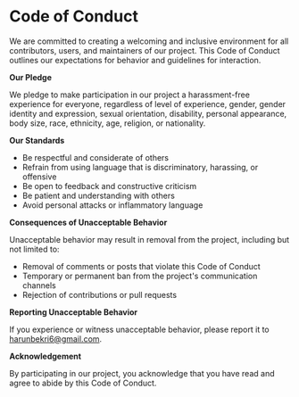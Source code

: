 # Code of Conduct

We are committed to creating a welcoming and inclusive environment for all contributors, users, and maintainers of our project. This Code of Conduct outlines our expectations for behavior and guidelines for interaction.

**Our Pledge**

We pledge to make participation in our project a harassment-free experience for everyone, regardless of level of experience, gender, gender identity and expression, sexual orientation, disability, personal appearance, body size, race, ethnicity, age, religion, or nationality.

**Our Standards**

* Be respectful and considerate of others
* Refrain from using language that is discriminatory, harassing, or offensive
* Be open to feedback and constructive criticism
* Be patient and understanding with others
* Avoid personal attacks or inflammatory language

**Consequences of Unacceptable Behavior**

Unacceptable behavior may result in removal from the project, including but not limited to:

* Removal of comments or posts that violate this Code of Conduct
* Temporary or permanent ban from the project's communication channels
* Rejection of contributions or pull requests

**Reporting Unacceptable Behavior**

If you experience or witness unacceptable behavior, please report it to harunbekri6@gmail.com.

**Acknowledgement**

By participating in our project, you acknowledge that you have read and agree to abide by this Code of Conduct.
